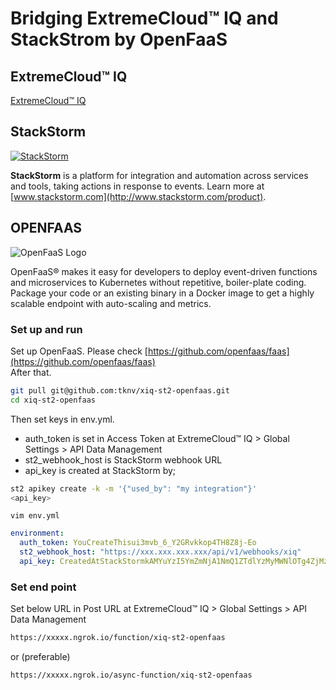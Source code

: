 # Bridging ExtremeCloud™ IQ and StackStrom by OpenFaaS  

## ExtremeCloud™ IQ  

[ExtremeCloud™ IQ](https://extremecloudiq.com/)

## StackStorm

[![StackStorm](https://github.com/stackstorm/st2/raw/master/stackstorm_logo.png)](https://www.stackstorm.com)

**StackStorm** is a platform for integration and automation across services and tools, taking actions in response to events. Learn more at [www.stackstorm.com](http://www.stackstorm.com/product).

## OPENFAAS

![OpenFaaS Logo](https://blog.alexellis.io/content/images/2017/08/faas_side.png)

OpenFaaS&reg; makes it easy for developers to deploy event-driven functions and microservices to Kubernetes without repetitive, boiler-plate coding. Package your code or an existing binary in a Docker image to get a highly scalable endpoint with auto-scaling and metrics.

### Set up and run  

Set up OpenFaaS. Please check [https://github.com/openfaas/faas](https://github.com/openfaas/faas)  
After that.

```bash
git pull git@github.com:tknv/xiq-st2-openfaas.git
cd xiq-st2-openfaas
```

Then set keys in env.yml.

- auth_token is set in Access Token at ExtremeCloud™ IQ > Global Settings > API Data Management
- st2_webhook_host is StackStorm webhook URL
- api_key is created at StackStorm by;

```bash
st2 apikey create -k -m '{"used_by": "my integration"}'
<api_key>
```

`vim env.yml`

```yaml
environment:
  auth_token: YouCreateThisui3mvb_6_Y2GRvkkop4TH8Z8j-Eo
  st2_webhook_host: "https://xxx.xxx.xxx.xxx/api/v1/webhooks/xiq"
  api_key: CreatedAtStackStormkAMYuYzI5YmZmNjA1NmQ1ZTdlYzMyMWNlOTg4ZjMzZGViY2YwYWRjOTM0ZDkwN2IzNw
```

### Set end point  

Set below URL in Post URL at ExtremeCloud™ IQ > Global Settings > API Data Management

```bash
https://xxxxx.ngrok.io/function/xiq-st2-openfaas
```

or (preferable)

```bash
https://xxxxx.ngrok.io/async-function/xiq-st2-openfaas
```
